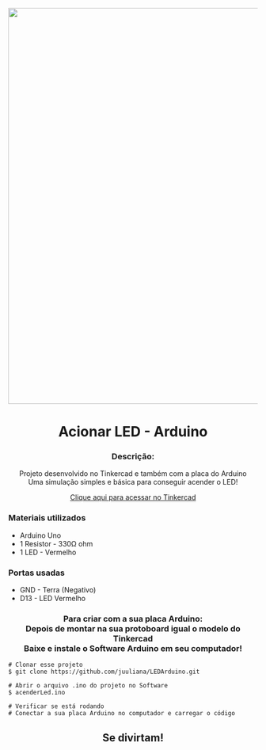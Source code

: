 <p align='center'><img width='800' src=""/></p>

<h1 align='center'>Acionar LED - Arduino</h1>

<h3 align="center">Descrição:</h3>
<p align="center">
    Projeto desenvolvido no Tinkercad e também com a placa do Arduino</br>
    Uma simulação simples e básica para conseguir acender o LED!
</p>

<p align='center'>
  <a href='' target='blank'>Clique aqui para acessar no Tinkercad</a>
</p>

<h3>Materiais utilizados</h3>
<ul>
    <li>Arduino Uno</li>
    <li>1 Resistor - 330Ω ohm</li>
    <li>1 LED - Vermelho</li>
</ul>

<h3>Portas usadas</h3>
<ul>
    <li>GND - Terra (Negativo)</li>
    <li>D13 - LED Vermelho</li>
</ul>

<h3 align="center">
    Para criar com a sua placa Arduino: </br>
    Depois de montar na sua protoboard igual o modelo do Tinkercad</br>
    Baixe e instale o Software Arduino em seu computador!
</h3>
 
    # Clonar esse projeto
    $ git clone https://github.com/juuliana/LEDArduino.git
    
    # Abrir o arquivo .ino do projeto no Software
    $ acenderLed.ino
    
    # Verificar se está rodando
    # Conectar a sua placa Arduino no computador e carregar o código
    
<p></p>

<h2 align='center'>Se divirtam!</h2>
